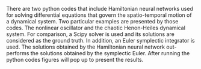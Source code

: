 There are two python codes that include Hamiltonian neural networks used for solving differential equations that govern the spatio-temporal motion of a dynamical system. Two particular examples are presented by those codes. The nonlinear oscillator and the chaotic Henon-Heiles dynamical system. For comparison, a Scipy solver is used and its solutions are considered as the ground truth. In addition, an Euler symplectic integrator is used. The solutions obtained by the Hamiltonian neural network out-performs the solutions obtained by the symplectic Euler.  After running the python codes figures will pop up to present the results.
